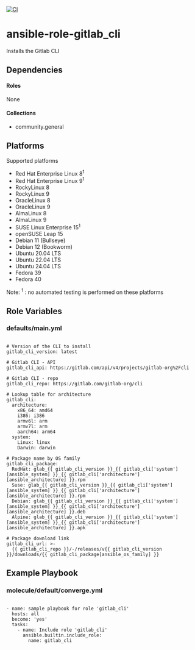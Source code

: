 [![CI](https://github.com/de-it-krachten/ansible-role-gitlab_cli/workflows/CI/badge.svg?event=push)](https://github.com/de-it-krachten/ansible-role-gitlab_cli/actions?query=workflow%3ACI)


# ansible-role-gitlab_cli

Installs the Gitlab CLI



## Dependencies

#### Roles
None

#### Collections
- community.general

## Platforms

Supported platforms

- Red Hat Enterprise Linux 8<sup>1</sup>
- Red Hat Enterprise Linux 9<sup>1</sup>
- RockyLinux 8
- RockyLinux 9
- OracleLinux 8
- OracleLinux 9
- AlmaLinux 8
- AlmaLinux 9
- SUSE Linux Enterprise 15<sup>1</sup>
- openSUSE Leap 15
- Debian 11 (Bullseye)
- Debian 12 (Bookworm)
- Ubuntu 20.04 LTS
- Ubuntu 22.04 LTS
- Ubuntu 24.04 LTS
- Fedora 39
- Fedora 40

Note:
<sup>1</sup> : no automated testing is performed on these platforms

## Role Variables
### defaults/main.yml
<pre><code>
# Version of the CLI to install
gitlab_cli_version: latest

# Gitlab CLI - API
gitlab_cli_api: https://gitlab.com/api/v4/projects/gitlab-org%2Fcli

# Gitlab CLI - repo
gitlab_cli_repo: https://gitlab.com/gitlab-org/cli

# Lookup table for architecture
gitlab_cli:
  architecture:
    x86_64: amd64
    i386: i386
    armv6l: arm
    armv7l: arm
    aarch64: arm64
  system:
    Linux: linux
    Darwin: darwin

# Package name by OS family
gitlab_cli_package:
  RedHat: glab_{{ gitlab_cli_version }}_{{ gitlab_cli['system'][ansible_system] }}_{{ gitlab_cli['architecture'][ansible_architecture] }}.rpm
  Suse: glab_{{ gitlab_cli_version }}_{{ gitlab_cli['system'][ansible_system] }}_{{ gitlab_cli['architecture'][ansible_architecture] }}.rpm
  Debian: glab_{{ gitlab_cli_version }}_{{ gitlab_cli['system'][ansible_system] }}_{{ gitlab_cli['architecture'][ansible_architecture] }}.deb
  Alpine: glab_{{ gitlab_cli_version }}_{{ gitlab_cli['system'][ansible_system] }}_{{ gitlab_cli['architecture'][ansible_architecture] }}.apk

# Package download link
gitlab_cli_url: >-
  {{ gitlab_cli_repo }}/-/releases/v{{ gitlab_cli_version }}/downloads/{{ gitlab_cli_package[ansible_os_family] }}
</pre></code>




## Example Playbook
### molecule/default/converge.yml
<pre><code>
- name: sample playbook for role 'gitlab_cli'
  hosts: all
  become: 'yes'
  tasks:
    - name: Include role 'gitlab_cli'
      ansible.builtin.include_role:
        name: gitlab_cli
</pre></code>
